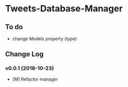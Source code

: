 # Tweets-Database-Manager

## To do
- change Models property (type)


## Change Log
### v0.0.1 (2018-10-23)
- [M] Refactor manager
